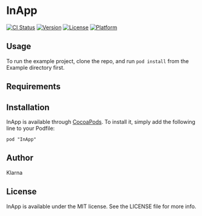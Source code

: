 # InApp

[![CI Status](https://api.travis-ci.org/yuval-netanel/inapp-ios.svg?style=flat)](https://travis-ci.org/yuval-netanel/inapp-ios)
[![Version](https://img.shields.io/cocoapods/v/InApp.svg?style=flat)](http://cocoadocs.org/docsets/InApp)
[![License](https://img.shields.io/cocoapods/l/InApp.svg?style=flat)](http://cocoadocs.org/docsets/InApp)
[![Platform](https://img.shields.io/cocoapods/p/InApp.svg?style=flat)](http://cocoadocs.org/docsets/InApp)

## Usage

To run the example project, clone the repo, and run `pod install` from the Example directory first.

## Requirements

## Installation

InApp is available through [CocoaPods](http://cocoapods.org). To install
it, simply add the following line to your Podfile:

    pod "InApp"

## Author

Klarna

## License

InApp is available under the MIT license. See the LICENSE file for more info.

